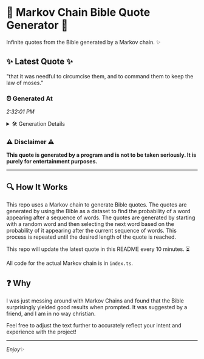 # 📖 Markov Chain Bible Quote Generator 📖

Infinite quotes from the Bible generated by a Markov chain. ✨

## ✨ Latest Quote ✨
"that it was needful to circumcise them, and to command them to keep the law of moses."

### ⏰ Generated At
*2:32:01 PM*

<details>
    <summary>🛠️ Generation Details</summary>
    <p>
        <strong>🌱 Seed:</strong> that<br>
        <strong>🔄 Iterations:</strong> 16<br>
        <strong>📜 Context History:</strong><br>[ that ]: it<br>[ that, it ]: was<br>[ that, it, was ]: needful<br>[ that, it, was, needful ]: to<br>[ that, it, was, needful, to ]: circumcise<br>[ that, it, was, needful, to, circumcise ]: them,<br>[ it, was, needful, to, circumcise, them, ]: and<br>[ was, needful, to, circumcise, them,, and ]: to<br>[ needful, to, circumcise, them,, and, to ]: command<br>[ to, circumcise, them,, and, to, command ]: them<br>[ circumcise, them,, and, to, command, them ]: to<br>[ them,, and, to, command, them, to ]: keep<br>[ and, to, command, them, to, keep ]: the<br>[ to, command, them, to, keep, the ]: law<br>[ command, them, to, keep, the, law ]: of<br>[ them, to, keep, the, law, of ]: moses.<br>
    </p>
</details>

### ⚠️ Disclaimer ⚠️
**This quote is generated by a program and is not to be taken seriously. It is purely for entertainment purposes.**

---

## 🔍 How It Works

This repo uses a Markov chain to generate Bible quotes. The quotes are generated by using the Bible as a dataset to find the probability of a word appearing after a sequence of words. The quotes are generated by starting with a random word and then selecting the next word based on the probability of it appearing after the current sequence of words. This process is repeated until the desired length of the quote is reached.

This repo will update the latest quote in this README every 10 minutes. ⏳

All code for the actual Markov chain is in `index.ts`.

## ❓ Why

I was just messing around with Markov Chains and found that the Bible surprisingly yielded good results when prompted. 
It was suggested by a friend, and I am in no way christian.

Feel free to adjust the text further to accurately reflect your intent and experience with the project!

---

*Enjoy*✨
